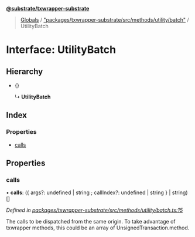 **[@substrate/txwrapper-substrate](../README.md)**

> [Globals](../globals.md) / ["packages/txwrapper-substrate/src/methods/utility/batch"](../modules/_packages_txwrapper_substrate_src_methods_utility_batch_.md) / UtilityBatch

# Interface: UtilityBatch

## Hierarchy

* {}

  ↳ **UtilityBatch**

## Index

### Properties

* [calls](_packages_txwrapper_substrate_src_methods_utility_batch_.utilitybatch.md#calls)

## Properties

### calls

•  **calls**: ({ args?: undefined \| string ; callIndex?: undefined \| string  } \| string)[]

*Defined in [packages/txwrapper-substrate/src/methods/utility/batch.ts:15](https://github.com/paritytech/txwrapper-core/blob/79cbc99/packages/txwrapper-substrate/src/methods/utility/batch.ts#L15)*

The calls to be dispatched from the same origin.
To take advantage of txwrapper methods, this could be an array of
UnsignedTransaction.method.
